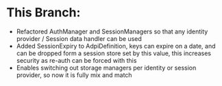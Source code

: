 # This Branch:

- Refactored AuthManager and SessionManagers so that any identity provider / Session data handler can be used
- Added SessionExpiry to AdpiDefinition, keys can expire on a date, and can be dropped form a session store set by this value, this increases security as re-auth can be forced with this
- Enables switching out storage managers per identity or session provider, so now it is fully mix and match